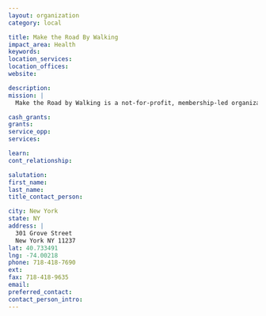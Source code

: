 ```yaml
---
layout: organization
category: local

title: Make the Road By Walking
impact_area: Health
keywords: 
location_services: 
location_offices: 
website: 

description: 
mission: |
  Make the Road by Walking is a not-for-profit, membership-led organization based in Bushwick, Brooklyn. Our members are primarily low-income Latino and African-American residents of Bushwick and surrounding neighborhoods. Working within these economically marginalized neighborhoods, Make the Road by Walking fights for justice and opportunity through community organizing on issues of concern to our multi-generational membership. We promote economic justice and participatory democracy by increasing residents power to achieve self-determination through collective action. 

cash_grants: 
grants: 
service_opp: 
services: 

learn: 
cont_relationship: 

salutation: 
first_name: 
last_name: 
title_contact_person: 

city: New York
state: NY
address: |
  301 Grove Street  
  New York NY 11237
lat: 40.733491
lng: -74.00218
phone: 718-418-7690
ext: 
fax: 718-418-9635
email: 
preferred_contact: 
contact_person_intro: 
---
```

